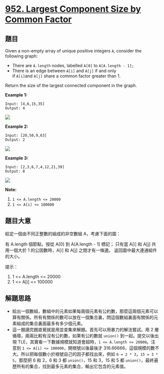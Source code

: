 # [952. Largest Component Size by Common Factor](https://leetcode.com/problems/largest-component-size-by-common-factor/)


## 題目

Given a non-empty array of unique positive integers `A`, consider the following graph:

- There are `A.length` nodes, labelled `A[0]` to `A[A.length - 1];`
- There is an edge between `A[i]` and `A[j]` if and only if `A[i]`and `A[j]` share a common factor greater than 1.

Return the size of the largest connected component in the graph.

**Example 1:**

    Input: [4,6,15,35]
    Output: 4

![](https://assets.leetcode-cn.com/aliyun-lc-upload/uploads/2018/12/01/ex1.png)

**Example 2:**

    Input: [20,50,9,63]
    Output: 2

![](https://assets.leetcode-cn.com/aliyun-lc-upload/uploads/2018/12/01/ex2.png)

**Example 3:**

    Input: [2,3,6,7,4,12,21,39]
    Output: 8

![](https://assets.leetcode-cn.com/aliyun-lc-upload/uploads/2018/12/01/ex3.png)

**Note:**

1. `1 <= A.length <= 20000`
2. `1 <= A[i] <= 100000`


## 題目大意

給定一個由不同正整數的組成的非空數組 A，考慮下面的圖：

有 A.length 個節點，按從 A[0] 到 A[A.length - 1] 標記；
只有當 A[i] 和 A[j] 共用一個大於 1 的公因數時，A[i] 和 A[j] 之間才有一條邊。
返回圖中最大連通組件的大小。

提示：

1. 1 <= A.length <= 20000
2. 1 <= A[i] <= 100000

## 解題思路

- 給出一個數組，數組中的元素如果每兩個元素有公約數，那麼這兩個元素可以算有關係。所有有關係的數可以放在一個集合裏，問這個數組裏面有關係的元素組成的集合裏面最多有多少個元素。
- 這一題讀完題直覺就是用並查集來解題。首先可以用暴力的解法嘗試。用 2 層循環，兩兩比較有沒有公約數，如果有公約數就 `union()` 到一起。提交以後出現 TLE，其實看一下數據規模就知道會超時，`1 <= A.length <= 20000`。注意到 `1 <= A[i] <= 100000`，開根號以後最後才 316.66666，這個規模的數不大。所以把每個數小於根號自己的因子都找出來，例如 `6 = 2 * 3`，`15 = 3 * 5`，那麼把 6 和 2，6 和 3 都 `union()`，15 和 3，15 和 5 都 `union()`，最終遍歷所有的集合，找到最多元素的集合，輸出它包含的元素值。
